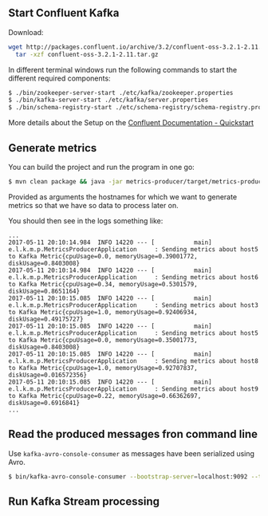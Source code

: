 ## Start Confluent Kafka

Download: 
```bash
wget http://packages.confluent.io/archive/3.2/confluent-oss-3.2.1-2.11.tar.gz && /
  tar -xzf confluent-oss-3.2.1-2.11.tar.gz
```

In different terminal windows run the following commands to start the different required components: 

```bash
$ ./bin/zookeeper-server-start ./etc/kafka/zookeeper.properties
$ ./bin/kafka-server-start ./etc/kafka/server.properties
$ ./bin/schema-registry-start ./etc/schema-registry/schema-registry.properties
```

More details about the Setup on the [Confluent Documentation - Quickstart](http://docs.confluent.io/current/quickstart.html#quickstart)


## Generate metrics

You can build the project and run the program in one go:

```bash
$ mvn clean package && java -jar metrics-producer/target/metrics-producer-1.0-SNAPSHOT.jar host1 host2 host3 host4 host5 host6 host7 host8 host9
```

Provided as arguments the hostnames for which we want to generate metrics so that we have so data to process later on.

You should then see in the logs something like:

```
...
2017-05-11 20:10:14.984  INFO 14220 --- [           main] e.l.k.m.p.MetricsProducerApplication     : Sending metrics about host5 to Kafka Metric{cpuUsage=0.0, memoryUsage=0.39001772, diskUsage=0.8403008}
2017-05-11 20:10:14.984  INFO 14220 --- [           main] e.l.k.m.p.MetricsProducerApplication     : Sending metrics about host6 to Kafka Metric{cpuUsage=0.34, memoryUsage=0.5301579, diskUsage=0.8651164}
2017-05-11 20:10:15.085  INFO 14220 --- [           main] e.l.k.m.p.MetricsProducerApplication     : Sending metrics about host3 to Kafka Metric{cpuUsage=1.0, memoryUsage=0.92406934, diskUsage=0.49175727}
2017-05-11 20:10:15.085  INFO 14220 --- [           main] e.l.k.m.p.MetricsProducerApplication     : Sending metrics about host5 to Kafka Metric{cpuUsage=0.0, memoryUsage=0.35001773, diskUsage=0.8403008}
2017-05-11 20:10:15.085  INFO 14220 --- [           main] e.l.k.m.p.MetricsProducerApplication     : Sending metrics about host8 to Kafka Metric{cpuUsage=1.0, memoryUsage=0.92707837, diskUsage=0.016572356}
2017-05-11 20:10:15.085  INFO 14220 --- [           main] e.l.k.m.p.MetricsProducerApplication     : Sending metrics about host9 to Kafka Metric{cpuUsage=0.22, memoryUsage=0.66362697, diskUsage=0.6916841}
...
```

## Read the produced messages fron command line

Use `kafka-avro-console-consumer` as messages have been serialized using Avro.

```bash
$ bin/kafka-avro-console-consumer --bootstrap-server=localhost:9092 --topic=metrics
```

## Run Kafka Stream processing

